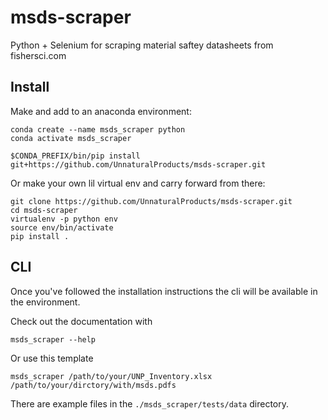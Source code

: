 # msds-scraper
Python + Selenium for scraping material saftey datasheets from fishersci.com

## Install
Make and add to an anaconda environment: 
```
conda create --name msds_scraper python
conda activate msds_scraper

$CONDA_PREFIX/bin/pip install git+https://github.com/UnnaturalProducts/msds-scraper.git
```

Or make your own lil virtual env and carry forward from there:
```
git clone https://github.com/UnnaturalProducts/msds-scraper.git
cd msds-scraper
virtualenv -p python env
source env/bin/activate
pip install .
```

## CLI

Once you've followed the installation instructions the cli will be available in the environment.

Check out the documentation with
```
msds_scraper --help
```
Or use this template
```
msds_scraper /path/to/your/UNP_Inventory.xlsx /path/to/your/dirctory/with/msds.pdfs
```

There are example files in the `./msds_scraper/tests/data` directory.
